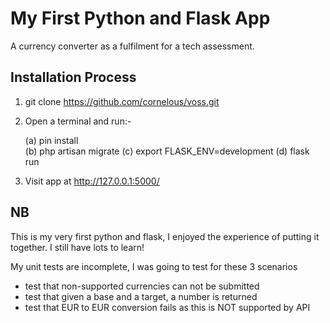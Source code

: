 # My First Python and Flask App

A currency converter as a fulfilment for a tech assessment.

## Installation Process

1. git clone https://github.com/cornelous/voss.git
2. Open a terminal and run:-

    (a) pin install    
    (b) php artisan migrate
    (c) export FLASK_ENV=development
    (d) flask run

3. Visit app at http://127.0.0.1:5000/
## NB
This is my very first python and flask, I enjoyed the experience of
putting it together. I still have lots to learn!

My unit tests are incomplete, I was going to test for these 3 scenarios
- test that non-supported currencies can not be submitted
- test that given a base and a target, a number is returned 
- test that EUR to EUR conversion fails as this is NOT supported by API
